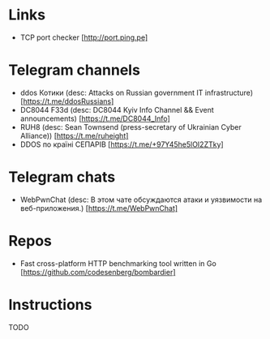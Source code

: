 # Links
* TCP port checker [http://port.ping.pe]

# Telegram channels
* ddos Котики (desc: Attacks on Russian government IT infrastructure) [https://t.me/ddosRussians]
* DC8044 F33d (desc: DС8044 Kyiv Info Channel && Event announcements) [https://t.me/DC8044_Info]
* RUH8 (desc: Sean Townsend (press-secretary of Ukrainian Cyber Alliance)) [https://t.me/ruheight]
* DDOS по країні СЕПАРІВ [https://t.me/+97Y45he5lOI2ZTky]

# Telegram chats
* WebPwnChat (desc: В этом чате обсуждаются атаки и уязвимости на веб-приложения.) [https://t.me/WebPwnChat]

# Repos
* Fast cross-platform HTTP benchmarking tool written in Go [https://github.com/codesenberg/bombardier]

# Instructions
TODO
